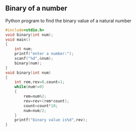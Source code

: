## Binary of a number
Python program to find the binary value of a natural number
```c
#include<stdio.h>
void binary(int num);
void main()
{
	int num;
	printf("enter a number:");
	scanf("%d",&num);
	binary(num);
}
void binary(int num)
{
	int rem,rev=0,count=1;
	while(num!=0)
	{
		rem=num%2;
		rev=rev+(rem*count);
		count=count*10;
		num=num/2;
	}
	printf("binary value is%d",rev);
}
```
